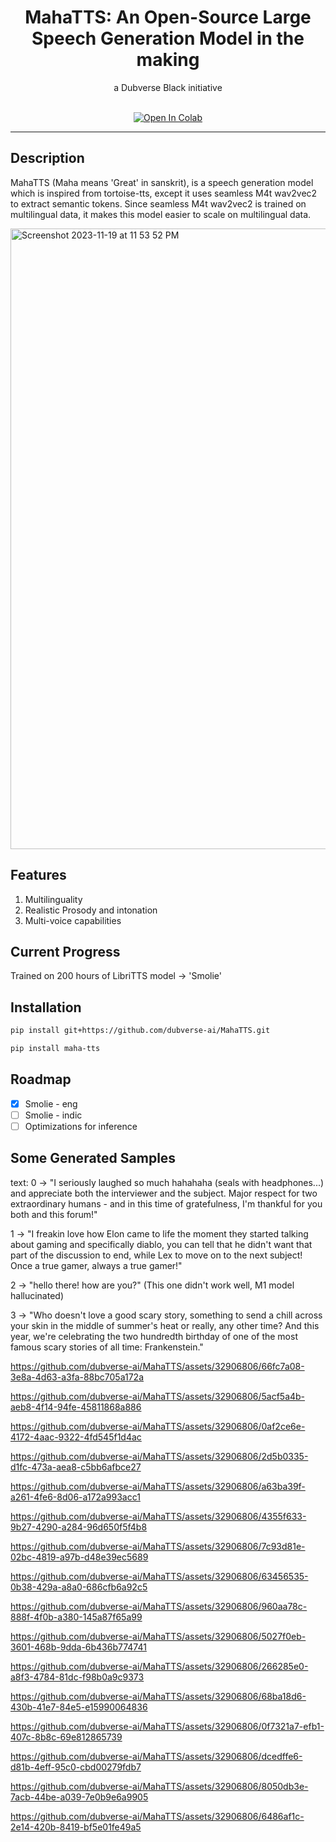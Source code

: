 <div align="center">

<h1>MahaTTS: An Open-Source Large Speech Generation Model in the making</h1>
a Dubverse Black initiative <br> <br>

[![Open In Colab](https://colab.research.google.com/assets/colab-badge.svg)](https://colab.research.google.com/drive/1-eOQqznKWwAfMdusJ_LDtDhjIyAlSMrG?usp=sharing)

</div>

------

## Description
MahaTTS (Maha means 'Great' in sanskrit), is a speech generation model which is inspired from tortoise-tts, except it uses seamless M4t wav2vec2 to extract semantic tokens.
Since seamless M4t wav2vec2 is trained on multilingual data, it makes this model easier to scale on multilingual data.

<img width="993" alt="Screenshot 2023-11-19 at 11 53 52 PM" src="https://github.com/dubverse-ai/MahaTTS/assets/32906806/7429d3b6-3f19-4bd8-9005-ff9e16a698f8">


## Features
1. Multilinguality
2. Realistic Prosody and intonation
3. Multi-voice capabilities

## Current Progress
Trained on 200 hours of LibriTTS model -> 'Smolie' 

## Installation
```bash
pip install git+https://github.com/dubverse-ai/MahaTTS.git
```

```bash
pip install maha-tts
```
## Roadmap
- [x] Smolie - eng
- [ ] Smolie - indic
- [ ] Optimizations for inference

## Some Generated Samples
text:
0 -> "I seriously laughed so much hahahaha (seals with headphones...) and appreciate both the interviewer and the subject. Major respect for two extraordinary humans - and in this time of gratefulness, I'm thankful for you both and this forum!"

1 -> "I freakin love how Elon came to life the moment they started talking about gaming and specifically diablo, you can tell that he didn't want that part of the discussion to end, while Lex to move on to the next subject! Once a true gamer, always a true gamer!"

2 -> "hello there! how are you?" (This one didn't work well, M1 model hallucinated)

3 -> "Who doesn't love a good scary story, something to send a chill across your skin in the middle of summer's heat or really, any other time? And this year, we're celebrating the two hundredth birthday of one of the most famous scary stories of all time: Frankenstein."



https://github.com/dubverse-ai/MahaTTS/assets/32906806/66fc7a08-3e8a-4d63-a3fa-88bc705a172a



https://github.com/dubverse-ai/MahaTTS/assets/32906806/5acf5a4b-aeb8-4f14-94fe-45811868a886



https://github.com/dubverse-ai/MahaTTS/assets/32906806/0af2ce6e-4172-4aac-9322-4fd545f1d4ac



https://github.com/dubverse-ai/MahaTTS/assets/32906806/2d5b0335-d1fc-473a-aea8-c5bb6afbce27



https://github.com/dubverse-ai/MahaTTS/assets/32906806/a63ba39f-a261-4fe6-8d06-a172a993acc1



https://github.com/dubverse-ai/MahaTTS/assets/32906806/4355f633-9b27-4290-a284-96d650f5f4b8



https://github.com/dubverse-ai/MahaTTS/assets/32906806/7c93d81e-02bc-4819-a97b-d48e39ec5689



https://github.com/dubverse-ai/MahaTTS/assets/32906806/63456535-0b38-429a-a8a0-686cfb6a92c5



https://github.com/dubverse-ai/MahaTTS/assets/32906806/960aa78c-888f-4f0b-a380-145a87f65a99



https://github.com/dubverse-ai/MahaTTS/assets/32906806/5027f0eb-3601-468b-9dda-6b436b774741



https://github.com/dubverse-ai/MahaTTS/assets/32906806/266285e0-a8f3-4784-81dc-f98b0a9c9373



https://github.com/dubverse-ai/MahaTTS/assets/32906806/68ba18d6-430b-41e7-84e5-e15990064836



https://github.com/dubverse-ai/MahaTTS/assets/32906806/0f7321a7-efb1-407c-8b8c-69e812865739



https://github.com/dubverse-ai/MahaTTS/assets/32906806/dcedffe6-d81b-4eff-95c0-cbd00279fdb7



https://github.com/dubverse-ai/MahaTTS/assets/32906806/8050db3e-7acb-44be-a039-7e0b9e6a9905



https://github.com/dubverse-ai/MahaTTS/assets/32906806/6486af1c-2e14-420b-8419-bf5e01fe49a5



